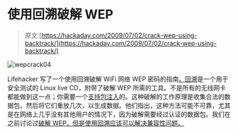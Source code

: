 # 使用回溯破解 WEP

> 原文:[https://hackaday.com/2009/07/02/crack-wep-using-backtrack/](https://hackaday.com/2009/07/02/crack-wep-using-backtrack/)

![wepcrack04](../Images/d355c0d2d4c986bd7d73604b0eb86635.png "wepcrack04")

Lifehacker 写了一个使用回溯破解 WiFi 网络 WEP 密码的指南[。](http://lifehacker.com/5305094/how-to-crack-a-wi+fi-networks-wep-password-with-backtrack)[回溯](http://www.remote-exploit.org/backtrack.html)是一个用于安全测试的 Linux live CD，附带了破解 WEP 所需的工具。不是所有的无线网卡都能做到这一点；你需要一个[支持包注入](http://www.aircrack-ng.org/doku.php?id=compatible_cards)的。这种破解的工作原理是收集合法的数据包，然后将它们重放几次，以生成数据。他们指出，这种方法可能不可靠，尤其是在网络上几乎没有其他用户的情况下，因为破解需要经过认证的数据包。我们在之前讨论过[破解 WEP，但是使用回溯应该可以解决兼容性问题。](http://hackaday.com/2005/05/15/cracking-wep/)